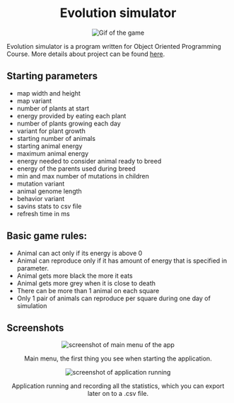 <h1 align="center">Evolution simulator</h1>
<p align="center">
  <img src="screenshot/video.gif" alt="Gif of the game">
</p>

Evolution simulator is a program written for Object Oriented Programming Course. More details about project can be found [here](https://github.com/apohllo/obiektowe-lab/tree/master/proj1).

## Starting parameters

* map width and height 
* map variant 
* number of plants at start
* energy provided by eating each plant
* number of plants growing each day
* variant for plant growth
* starting number of animals
* starting animal energy
* maximum animal energy
* energy needed to consider animal ready to breed
* energy of the parents used during breed
* min and max number of mutations in children
* mutation variant
* animal genome length
* behavior variant
* savins stats to csv file
* refresh time in ms

## Basic game rules:
- Animal can act only if its energy is above 0
- Animal can reproduce only if it has amount of energy that is specified in parameter.
- Animal gets more black the more it eats
- Animal gets more grey when it is close to death
- There can be more than 1 animal on each square
- Only 1 pair of animals can reproduce per square during one day of simulation

## Screenshots

<p align="center">
  <img src="screenshots/t1.png" alt="screenshot of main menu of the app">
    <p align="center">
    Main menu, the first thing you see when starting the application.
        </p>
</p>

<p align="center">
  <img src="screenshots/image.png" alt="screenshot of application running">
      <p align="center">
    Application running and recording all the statistics, which you can export later on to a .csv file.
    </p>
</p>
